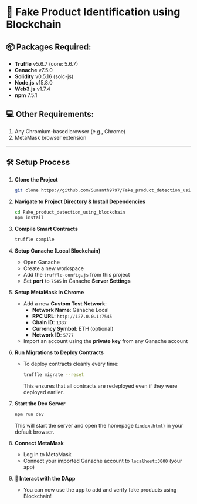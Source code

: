 # 🚫 Fake Product Identification using Blockchain

## 📦 Packages Required:
- **Truffle** v5.6.7 (core: 5.6.7)
- **Ganache** v7.5.0
- **Solidity** v0.5.16 (solc-js)
- **Node.js** v15.8.0
- **Web3.js** v1.7.4
- **npm** 7.5.1

## 💻 Other Requirements:
1. Any Chromium-based browser (e.g., Chrome)
2. MetaMask browser extension

---

## 🛠️ Setup Process

1. **Clone the Project**
   ```bash
   git clone https://github.com/Sumanth9797/Fake_product_detection_using_blockchain
   ```

2. **Navigate to Project Directory & Install Dependencies**
   ```bash
   cd Fake_product_detection_using_blockchain
   npm install
   ```

3. **Compile Smart Contracts**
   ```bash
   truffle compile
   ```

4. **Setup Ganache (Local Blockchain)**
   - Open Ganache
   - Create a new workspace
   - Add the `truffle-config.js` from this project
   - Set **port** to `7545` in Ganache **Server Settings**

5. **Setup MetaMask in Chrome**
   - Add a new **Custom Test Network**:
     - **Network Name**: Ganache Local
     - **RPC URL**: `http://127.0.0.1:7545`
     - **Chain ID**: `1337`
     - **Currency Symbol**: ETH (optional)
     - **Network ID**: `5777`
   - Import an account using the **private key** from any Ganache account

6. **Run Migrations to Deploy Contracts**
   - To deploy contracts cleanly every time:
     ```bash
     truffle migrate --reset
     ```
     This ensures that all contracts are redeployed even if they were deployed earlier.

7. **Start the Dev Server**
   ```bash
   npm run dev
   ```
   This will start the server and open the homepage (`index.html`) in your default browser.

8. **Connect MetaMask**
   - Log in to MetaMask
   - Connect your imported Ganache account to `localhost:3000` (your app)

9. **🎯 Interact with the DApp**
   - You can now use the app to add and verify fake products using Blockchain!

